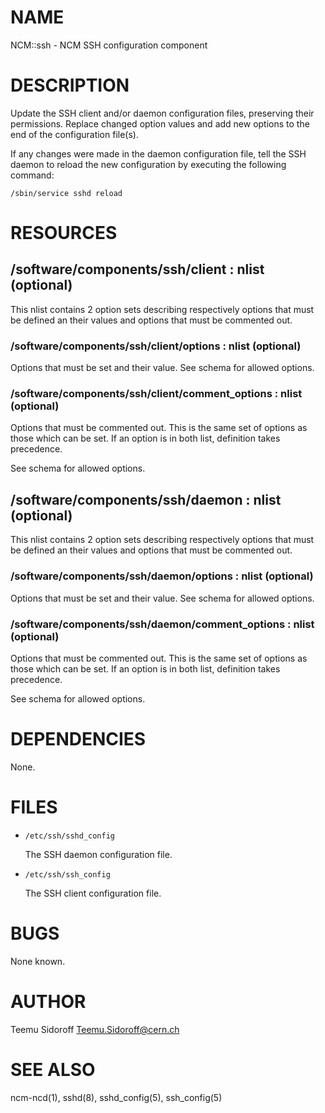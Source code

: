 # NAME

NCM::ssh - NCM SSH configuration component

# DESCRIPTION

Update the SSH client and/or daemon configuration files, preserving their
permissions. Replace changed option values and add new options to the end of the
configuration file(s).

If any changes were made in the daemon configuration file, tell the SSH daemon to
reload the new configuration by executing the following command:

    /sbin/service sshd reload

# RESOURCES

## /software/components/ssh/client : nlist (optional)

This nlist contains 2 option sets describing respectively options that must be defined 
an their values and options that must be commented out.

### /software/components/ssh/client/options : nlist (optional)

Options that must be set and their value. See schema for allowed options.

### /software/components/ssh/client/comment\_options : nlist (optional)

Options that must be commented out. This is the same set of options as those which can be
set. If an option is in both list, definition takes precedence.

See schema for allowed options.

## /software/components/ssh/daemon : nlist (optional)

This nlist contains 2 option sets describing respectively options that must be defined 
an their values and options that must be commented out.

### /software/components/ssh/daemon/options : nlist (optional)

Options that must be set and their value. See schema for allowed options.

### /software/components/ssh/daemon/comment\_options : nlist (optional)

Options that must be commented out. This is the same set of options as those which can be
set. If an option is in both list, definition takes precedence.

See schema for allowed options.

# DEPENDENCIES

None.

# FILES

- `/etc/ssh/sshd_config`

    The SSH daemon configuration file.

- `/etc/ssh/ssh_config`

    The SSH client configuration file.

# BUGS

None known.

# AUTHOR

Teemu Sidoroff <Teemu.Sidoroff@cern.ch>

# SEE ALSO

ncm-ncd(1), sshd(8), sshd\_config(5), ssh\_config(5)
